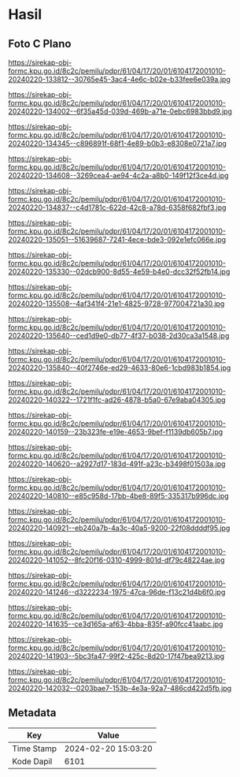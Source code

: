 # Hasil

## Foto C Plano

https://sirekap-obj-formc.kpu.go.id/8c2c/pemilu/pdpr/61/04/17/20/01/6104172001010-20240220-133812--30765e45-3ac4-4e6c-b02e-b33fee6e039a.jpg

https://sirekap-obj-formc.kpu.go.id/8c2c/pemilu/pdpr/61/04/17/20/01/6104172001010-20240220-134002--6f35a45d-039d-469b-a71e-0ebc6983bbd9.jpg

https://sirekap-obj-formc.kpu.go.id/8c2c/pemilu/pdpr/61/04/17/20/01/6104172001010-20240220-134345--c896891f-68f1-4e89-b0b3-e8308e0721a7.jpg

https://sirekap-obj-formc.kpu.go.id/8c2c/pemilu/pdpr/61/04/17/20/01/6104172001010-20240220-134608--3269cea4-ae94-4c2a-a8b0-149f12f3ce4d.jpg

https://sirekap-obj-formc.kpu.go.id/8c2c/pemilu/pdpr/61/04/17/20/01/6104172001010-20240220-134837--c4d1781c-622d-42c8-a78d-6358f682fbf3.jpg

https://sirekap-obj-formc.kpu.go.id/8c2c/pemilu/pdpr/61/04/17/20/01/6104172001010-20240220-135051--51639687-7241-4ece-bde3-092e1efc066e.jpg

https://sirekap-obj-formc.kpu.go.id/8c2c/pemilu/pdpr/61/04/17/20/01/6104172001010-20240220-135330--02dcb900-8d55-4e59-b4e0-dcc32f52fb14.jpg

https://sirekap-obj-formc.kpu.go.id/8c2c/pemilu/pdpr/61/04/17/20/01/6104172001010-20240220-135508--4af341f4-21e1-4825-9728-977004721a30.jpg

https://sirekap-obj-formc.kpu.go.id/8c2c/pemilu/pdpr/61/04/17/20/01/6104172001010-20240220-135640--ced1d9e0-db77-4f37-b038-2d30ca3a1548.jpg

https://sirekap-obj-formc.kpu.go.id/8c2c/pemilu/pdpr/61/04/17/20/01/6104172001010-20240220-135840--40f2746e-ed29-4633-80e6-1cbd983b1854.jpg

https://sirekap-obj-formc.kpu.go.id/8c2c/pemilu/pdpr/61/04/17/20/01/6104172001010-20240220-140322--1721f1fc-ad26-4878-b5a0-67e9aba04305.jpg

https://sirekap-obj-formc.kpu.go.id/8c2c/pemilu/pdpr/61/04/17/20/01/6104172001010-20240220-140159--23b323fe-e19e-4653-9bef-f1139db605b7.jpg

https://sirekap-obj-formc.kpu.go.id/8c2c/pemilu/pdpr/61/04/17/20/01/6104172001010-20240220-140620--a2927d17-183d-491f-a23c-b3498f01503a.jpg

https://sirekap-obj-formc.kpu.go.id/8c2c/pemilu/pdpr/61/04/17/20/01/6104172001010-20240220-140810--e85c958d-17bb-4be8-89f5-335317b996dc.jpg

https://sirekap-obj-formc.kpu.go.id/8c2c/pemilu/pdpr/61/04/17/20/01/6104172001010-20240220-140921--eb240a7b-4a3c-40a5-9200-22f08ddddf95.jpg

https://sirekap-obj-formc.kpu.go.id/8c2c/pemilu/pdpr/61/04/17/20/01/6104172001010-20240220-141052--8fc20f16-0310-4999-801d-df79c48224ae.jpg

https://sirekap-obj-formc.kpu.go.id/8c2c/pemilu/pdpr/61/04/17/20/01/6104172001010-20240220-141246--d3222234-1975-47ca-96de-f13c21d4b6f0.jpg

https://sirekap-obj-formc.kpu.go.id/8c2c/pemilu/pdpr/61/04/17/20/01/6104172001010-20240220-141635--ce3d165a-af63-4bba-835f-a90fcc41aabc.jpg

https://sirekap-obj-formc.kpu.go.id/8c2c/pemilu/pdpr/61/04/17/20/01/6104172001010-20240220-141903--5bc3fa47-99f2-425c-8d20-17f47bea9213.jpg

https://sirekap-obj-formc.kpu.go.id/8c2c/pemilu/pdpr/61/04/17/20/01/6104172001010-20240220-142032--0203bae7-153b-4e3a-92a7-486cd422d5fb.jpg


## Metadata

| Key        | Value               |
| ---------- | ------------------- |
| Time Stamp | 2024-02-20 15:03:20 |
| Kode Dapil | 6101                |




